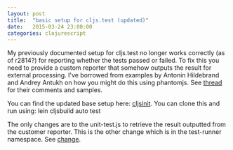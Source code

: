 ```yaml
---
layout: post
title:  "basic setup for cljs.test (updated)"
date:   2015-03-24 23:00:00
categories: clojurescript
---
```


My previously documented setup for cljs.test no longer works correctly (as of r2814?) for reporting whether the tests passed or failed. To fix this you need to provide a custom reporter that somehow outputs the result for external processing. I've borrowed from examples by Antonin Hildebrand and Andrey Antukh on how you might do this using phantomjs. See [thread](https://groups.google.com/d/msg/clojurescript/Bz3oq6ME95c/fZbndAVWiioJ) for their comments and samples.

You can find the updated base setup here: [cljsinit](https://gitlab.com/keeds/cljsinit). You can clone this and run using: lein cljsbuild auto test

The only changes are to the unit-test.js to retrieve the result outputted from the customer reporter. This is the other change which is in the test-runner namespace. See [change](https://gitlab.com/keeds/cljsinit/commit/65712dcc8f11a52d0a5aafff0d7fe81e45d0706d).